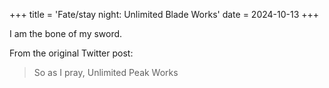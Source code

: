 +++
title = 'Fate/stay night: Unlimited Blade Works'
date = 2024-10-13
+++

I am the bone of my sword.

<!--more-->

From the original Twitter post:

> So as I pray, Unlimited Peak Works